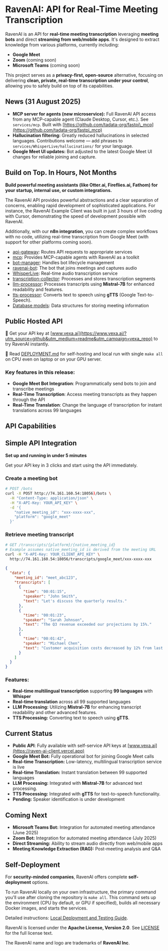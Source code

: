# RavenAI: API for **Real-Time Meeting Transcription**

RavenAI is an API for **real-time meeting transcription** leveraging **meeting bots** and direct **streaming from web/mobile apps**. It's designed to extract knowledge from various platforms, currently including:

  * **Google Meet**
  * **Zoom** (coming soon)
  * **Microsoft Teams** (coming soon)

This project serves as a **privacy-first, open-source** alternative, focusing on delivering **clean, private, real-time transcription under your control**, allowing you to safely build on top of its capabilities.

## News (31 August 2025)

  * **MCP server for agents (new microservice):** Full RavenAI API access from any MCP-capable agent (Claude Desktop, Cursor, etc.). See `services/mcp`. Built with [https://github.com/tadata-org/fastpi\_mcp](https://github.com/tadata-org/fastpi_mcp)
  * **Hallucination filtering:** Greatly reduced hallucinations in selected languages. Contributions welcome — add phrases to `services/WhisperLive/hallucinations/` for your language.
  * **Google Meet UI updates:** Bot adjusted to the latest Google Meet UI changes for reliable joining and capture.

## Build on Top. In Hours, Not Months

**Build powerful meeting assistants (like Otter.ai, Fireflies.ai, Fathom) for your startup, internal use, or custom integrations.**

The RavenAI API provides powerful abstractions and a clear separation of concerns, enabling rapid development of sophisticated applications. For instance, the RavenAI Example Client was built in just 3 hours of live coding with Cursor, demonstrating the speed of development possible with RavenAI.

Additionally, with our **n8n integration**, you can create complex workflows with no code, utilizing real-time transcription from Google Meet (with support for other platforms coming soon).

  * [api-gateway](https://www.google.com/search?q=./services/api-gateway): Routes API requests to appropriate services
  * [mcp](https://www.google.com/search?q=./services/mcp): Provides MCP-capable agents with RavenAI as a toolkit
  * [bot-manager](https://www.google.com/search?q=./services/bot-manager): Handles bot lifecycle management
  * [ravenai-bot](https://www.google.com/search?q=./services/vexa-bot): The bot that joins meetings and captures audio
  * [WhisperLive](https://www.google.com/search?q=./services/WhisperLive): Real-time audio transcription service
  * [transcription-collector](https://www.google.com/search?q=./services/transcription-collector): Processes and stores transcription segments
  * [llm-processor](https://www.google.com/search?q=./services/llm-processor): Processes transcripts using **Mistral-7B** for enhanced readability and features.
  * [tts-processor](https://www.google.com/search?q=./services/tts-processor): Converts text to speech using **gTTS** (Google Text-to-Speech).
  * [Database models](https://www.google.com/search?q=./libs/shared-models/shared_models/models.py): Data structures for storing meeting information

## Public Hosted API

🔑 Get your API key at [www.vexa.ai](https://www.vexa.ai/?utm_source=github&utm_medium=readme&utm_campaign=vexa_repo) to try RavenAI instantly.

🚀 Read [DEPLOYMENT.md](https://www.google.com/search?q=DEPLOYMENT.md) for self-hosting and local run with single `make all` on CPU even on laptop or on your GPU server.

### Key features in this release:

  * **Google Meet Bot Integration**: Programmatically send bots to join and transcribe meetings
  * **Real-Time Transcription**: Access meeting transcripts as they happen through the API
  * **Real-Time Translation**: Change the language of transcription for instant translations across 99 languages

## API Capabilities

## Simple API Integration

**Set up and running in under 5 minutes**

Get your API key in 3 clicks and start using the API immediately.

### Create a meeting bot

```bash
# POST /bots
curl -X POST http://74.161.160.54:18056)/bots \
  -H "Content-Type: application/json" \
  -H "X-API-Key: YOUR_API_KEY" \
  -d '{
    "native_meeting_id": "xxx-xxxx-xxx",
    "platform": "google_meet"
  }'
```

### Retrieve meeting transcript

```bash
# GET /transcripts/{platform}/{native_meeting_id}
# Example assumes native_meeting_id is derived from the meeting URL
curl -H "X-API-Key: YOUR_CLIENT_API_KEY" \
  http://74.161.160.54:18056/transcripts/google_meet/xxx-xxxx-xxx
```

```json
{
  "data": {
    "meeting_id": "meet_abc123",
    "transcripts": [
      {
        "time": "00:01:15",
        "speaker": "John Smith",
        "text": "Let's discuss the quarterly results."
      },
      {
        "time": "00:01:23",
        "speaker": "Sarah Johnson",
        "text": "The Q3 revenue exceeded our projections by 15%."
      },
      {
        "time": "00:01:42",
        "speaker": "Michael Chen",
        "text": "Customer acquisition costs decreased by 12% from last quarter."
      }
    ]
  }
}
```


### Features:

  * **Real-time multilingual transcription** supporting **99 languages** with **Whisper**
  * **Real-time translation** across all 99 supported languages
  * **LLM Processing:** Utilizing **Mistral-7B** for enhancing transcript readability and other advanced features.
  * **TTS Processing:** Converting text to speech using **gTTS**.

## Current Status

  * **Public API**: Fully available with self-service API keys at [www.vexa.ai](https://raven-ai-client.vercel.app)
  * **Google Meet Bot:** Fully operational bot for joining Google Meet calls
  * **Real-time Transcription:** Low-latency, multilingual transcription service is live
  * **Real-time Translation:** Instant translation between 99 supported languages
  * **LLM Processing:** Integrated with **Mistral-7B** for advanced text processing.
  * **TTS Processing:** Integrated with **gTTS** for text-to-speech functionality.
  * **Pending:** Speaker identification is under development

## Coming Next

  * **Microsoft Teams Bot:** Integration for automated meeting attendance (June 2025)
  * **Zoom Bot:** Integration for automated meeting attendance (July 2025)
  * **Direct Streaming:** Ability to stream audio directly from web/mobile apps
  * **Meeting Knowledge Extraction (RAG):** Post-meeting analysis and Q\&A

## Self-Deployment

For **security-minded companies**, RavenAI offers complete **self-deployment** options.

To run RavenAI locally on your own infrastructure, the primary command you'll use after cloning the repository is `make all`. This command sets up the environment (CPU by default, or GPU if specified), builds all necessary Docker images, and starts the services.

Detailed instructions: [Local Deployment and Testing Guide](https://www.google.com/search?q=DEPLOYMENT.md).

[](https://opensource.org/licenses/Apache-2.0)

RavenAI is licensed under the **Apache License, Version 2.0**. See [LICENSE](https://www.google.com/search?q=LICENSE) for the full license text.

The RavenAI name and logo are trademarks of **RavenAI Inc**.
